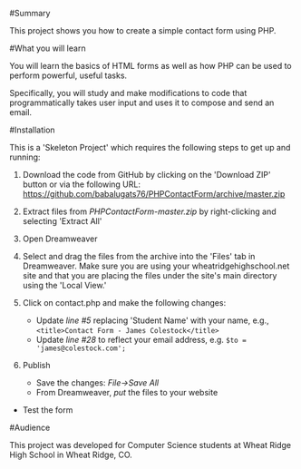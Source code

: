 #Summary

This project shows you how to create a simple contact form using PHP.

#What you will learn

You will learn the basics of HTML forms as well as how PHP can be used to perform powerful, useful tasks.

Specifically, you will study and make modifications to code that programmatically takes user input and uses it to compose and send an email.

#Installation

This is a 'Skeleton Project' which requires the following steps to get up and running:

1. Download the code from GitHub by clicking on the 'Download ZIP' button or via the following URL: https://github.com/babalugats76/PHPContactForm/archive/master.zip

2. Extract files from *PHPContactForm-master.zip* by right-clicking and selecting 'Extract All'

3. Open Dreamweaver

4. Select and drag the files from the archive into the 'Files' tab in Dreamweaver.  Make sure you are using your wheatridgehighschool.net site and that you are placing the files under the site's main directory using the 'Local View.'

5. Click on contact.php and make the following changes:
    * Update *line #5* replacing 'Student Name' with your name, e.g., `<title>Contact Form - James Colestock</title>`
    * Update *line #28* to reflect your email address, e.g. `$to = 'james@colestock.com';`

6. Publish
    * Save the changes: *File->Save All*
    * From Dreamweaver, *put* the files to your website

- Test the form

#Audience

This project was developed for Computer Science students at Wheat Ridge High School in Wheat Ridge, CO.


